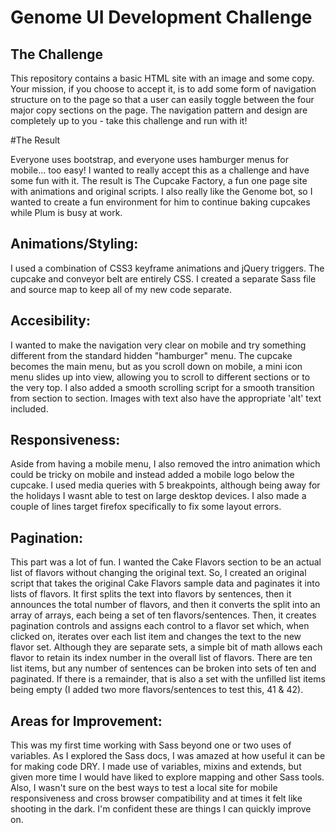 # Genome UI Development Challenge

## The Challenge

This repository contains a basic HTML site with an image and some copy. Your mission, if you choose to accept it, is to add some form of navigation structure on to the page so that a user can easily toggle between the four major copy sections on the page. The navigation pattern and design are completely up to you - take this challenge and run with it!




#The Result


Everyone uses bootstrap, and everyone uses hamburger menus for mobile... too easy! I wanted to really accept this as a challenge and have some fun with it. The result is The Cupcake Factory, a fun one page site with animations and original scripts. I also really like the Genome bot, so I wanted to create a fun environment for him to continue baking cupcakes while Plum is busy at work. 

## Animations/Styling:

I used a combination of CSS3 keyframe animations and jQuery triggers. The cupcake and conveyor belt are entirely CSS. I created a separate Sass file and source map to keep all of my new code separate. 

## Accesibility:

I wanted to make the navigation very clear on mobile and try something different from the standard hidden "hamburger" menu. The cupcake becomes the main menu, but as you scroll down on mobile, a mini icon menu slides up into view, allowing you to scroll to different sections or to the very top. I also added a smooth scrolling script for a smooth transition from section to section. Images with text also have the appropriate 'alt' text included. 

## Responsiveness:

Aside from having a mobile menu, I also removed the intro animation which could be tricky on mobile and instead added a mobile logo below the cupcake. I used media queries with 5 breakpoints, although being away for the holidays I wasnt able to test on large desktop devices. I also made a couple of lines target firefox specifically to fix some layout errors. 

## Pagination:

This part was a lot of fun. I wanted the Cake Flavors section to be an actual list of flavors without changing the original text. So, I created an original script that takes the original Cake Flavors sample data and paginates it into lists of flavors. It first splits the text into flavors by sentences, then it announces the total number of flavors, and then it converts the split into an array of arrays, each being a set of ten flavors/sentences. Then, it creates pagination controls and assigns each control to a flavor set which, when clicked on, iterates over each list item and changes the text to the new flavor set. Although they are separate sets, a simple bit of math allows each flavor to retain its index number in the overall list of flavors. There are ten list items, but any number of sentences can be broken into sets of ten and paginated. If there is a remainder, that is also a set with the unfilled list items being empty (I added two more flavors/sentences to test this, 41 & 42).

## Areas for Improvement:

This was my first time working with Sass beyond one or two uses of variables. As I explored the Sass docs, I was amazed at how useful it can be for making code DRY. I made use of variables, mixins and extends, but given more time I would have liked to explore mapping and other Sass tools. Also, I wasn't sure on the best ways to test a local site for mobile responsiveness and cross browser compatibility and at times it felt like shooting in the dark. I'm confident these are things I can quickly improve on. 



